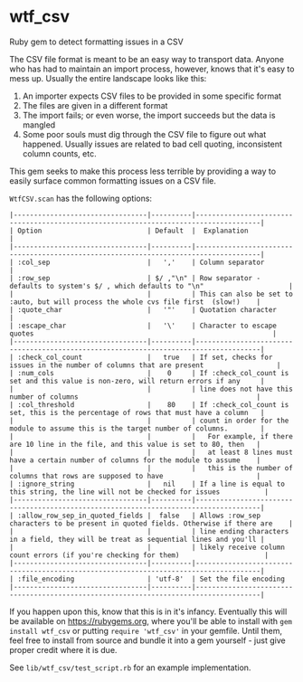 # wtf_csv
Ruby gem to detect formatting issues in a CSV

The CSV file format is meant to be an easy way to transport data. Anyone who has had to maintain an import process, however, knows that it's easy to mess up. Usually the entire landscape looks like this:
  1. An importer expects CSV files to be provided in some specific format
  2. The files are given in a different format
  3. The import fails; or even worse, the import succeeds but the data is mangled
  4. Some poor souls must dig through the CSV file to figure out what happened. Usually issues are related to bad cell quoting, inconsistent column counts, etc.
  
This gem seeks to make this process less terrible by providing a way to easily surface common formatting issues on a CSV file.

`WtfCSV.scan` has the following options:
```
|---------------------------------|----------|--------------------------------------------------------------------------------------|
| Option                          | Default  |  Explanation                                                                         |
|---------------------------------|----------|--------------------------------------------------------------------------------------|
| :col_sep                        |   ','    | Column separator                                                                     |
| :row_sep                        | $/ ,"\n" | Row separator - defaults to system's $/ , which defaults to "\n"                     |
|                                 |          | This can also be set to :auto, but will process the whole cvs file first  (slow!)    |
| :quote_char                     |   '"'    | Quotation character                                                                  |
| :escape_char                    |   '\'    | Character to escape quotes                                                           |
|---------------------------------|----------|--------------------------------------------------------------------------------------|
| :check_col_count                |   true   | If set, checks for issues in the number of columns that are present                  |
| :num_cols                       |    0     | If :check_col_count is set and this value is non-zero, will return errors if any     |
|                                 |          | line does not have this number of columns                                            |
| :col_threshold                  |    80    | If :check_col_count is set, this is the percentage of rows that must have a column   |
|                                 |          | count in order for the module to assume this is the target number of columns.        |
|                                 |          |   For example, if there are 10 line in the file, and this value is set to 80, then   |
|                                 |          |   at least 8 lines must have a certain number of columns for the module to assume    |
|                                 |          |   this is the number of columns that rows are supposed to have                       |
| :ignore_string                  |   nil    | If a line is equal to this string, the line will not be checked for issues           |
|---------------------------------|----------|--------------------------------------------------------------------------------------|
| :allow_row_sep_in_quoted_fields |  false   | Allows :row_sep characters to be present in quoted fields. Otherwise if there are    |
|                                 |          | line ending characters in a field, they will be treat as sequential lines and you'll |
|                                 |          | likely receive column count errors (if you're checking for them)                     |
|---------------------------------|----------|--------------------------------------------------------------------------------------|
| :file_encoding                  | 'utf-8'  | Set the file encoding
|---------------------------------|----------|--------------------------------------------------------------------------------------|
```

If you happen upon this, know that this is in it's infancy. Eventually this will be available on https://rubygems.org, where you'll be able to install with `gem install wtf_csv` or putting `require 'wtf_csv'` in your gemfile. Until them, feel free to install from source and bundle it into a gem yourself - just give proper credit where it is due.

See `lib/wtf_csv/test_script.rb` for an example implementation.
